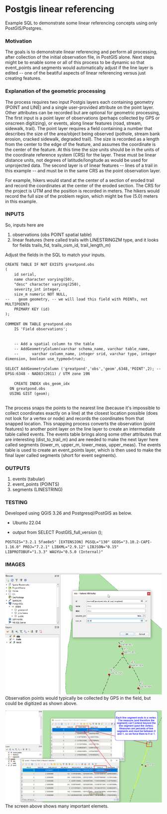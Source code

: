 # Postgis linear referencing

Example SQL to demonstrate some linear referencing concepts using only PostGIS/Postgres. 

### Motivation
The goals is to demonstrate linear referencing and perform all processing, after collection of the initial observation file, in PostGIS alone. Next steps might be to enable some or all of this process to be dynamic so that event_points and segments would automatically adjust if the line layer is edited -- one of the beatiful aspects of linear referencing versus just creating features.


### Explanation of the geometric processing

The process requires two input Postgis layers each containing geometry (POINT and LINE) and a single user-provided attribute on the point layer. Other attributes can be recorded but are optional for geometric processing, The first input is a point layer of observations (perhaps collected by GPS or onscreen digitizing), or events, along linear features (road, stream, sidewalk, trail). The point layer requires a field containing a number that describes the size of the area/object being observed (pothole, stream bank erosion, cracked sidewalk, degraded trail). The size is recorded as a length from the center to the edge of the feature, and assumes the coordinate is the center of the feature. At this time the size units should be in the units of the coordinate reference system (CRS) for the layer. These must be linear distance units, not degrees of latitude/longitude as would be used for unprojected data. The second layer is of linear features -- lines of a trail in this example -- and must be in the same CRS as the point observation layer.

For example, hikers would stand at the center of a section of eroded trail and record the coordinates at the center of the eroded section. The CRS for the project is UTM and the position is recorded in meters. The hikers would record the full size of the problem region, which might be five (5.0) meters in this example.

### INPUTS

So, inputs here are 
 1. observations (obs POINT spatial table) 
 2. linear features (here called trails with LINESTRINGZM type, and it looks for fields trails_fid,   trails_osm_id, trail_length_m)
 
Adjust the fields in the SQL to match your inputs.

```
CREATE TABLE IF NOT EXISTS greatpond.obs
(
    id serial,
    name character varying(50),
    "desc" character varying(250),
    severity_int integer,
    size_m numeric NOT NULL,
--    geom geometry, -- we will load this field with POINTs, not MULTIPOINTs
    PRIMARY KEY (id)
);

COMMENT ON TABLE greatpond.obs
    IS 'Field observations';
	
		
	-- Add a spatial column to the table
	-- AddGeometryColumn(varchar schema_name, varchar table_name, 
	-- 		varchar column_name, integer srid, varchar type, integer dimension, boolean use_typmod=true);

SELECT AddGeometryColumn ('greatpond','obs','geom',6348,'POINT',2); -- EPSG:6348 - NAD83(2011) / UTM zone 19N
	
	CREATE INDEX obs_geom_idx
  ON greatpond.obs
  USING GIST (geom);
  
  ```

The process snaps the points to the nearest line (because it's impossible to collect coordinates exactly on a line) at the closest location possible (does not look for a vertex or node) and records the coordinates from that snapped location. This snapping process converts the observation (point features) to another point layer on the line layer to create an intermediate table called events. The events table brings along some other attributes that are interesting (dist_to_trail_m) and are needed to make the next layer here called segments (lower_m, upper_m, lower_meas, upper_meas). The events table is used to create an event_points layer, which is then used to make the final layer called segments (short for event segments).

### OUTPUTS

 1. events (tabular)
 2. event_points (POINTS)
 3. segments (LINESTRING)

### TESTING

Developed using QGIS 3.26 and Postgresql/PostGIS as below.


 * Ubuntu 22.04
 
 * output from SELECT PostGIS_full_version ();

```
POSTGIS="3.2.1 5fae8e5" [EXTENSION] PGSQL="130" GEOS="3.10.2-CAPI-1.16.0" PROJ="7.2.1" LIBXML="2.9.12" LIBJSON="0.15" LIBPROTOBUF="1.3.3" WAGYU="0.5.0 (Internal)"
```
### IMAGES

![Observation Points](/static/obs_points.png)
 Observation points would typically be collected by GPS in the field, but could be digitized as shown above.

![Outputs and negative fixes](static/negative_meas_fix.png)
The screen above shows many important elemets. 
